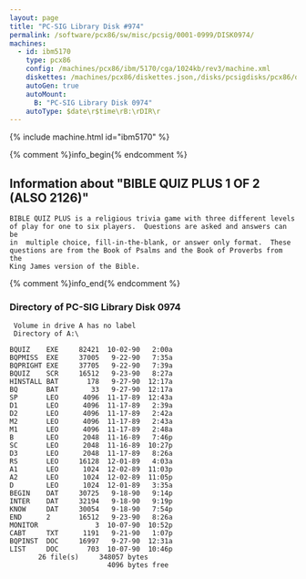 ```yaml
---
layout: page
title: "PC-SIG Library Disk #974"
permalink: /software/pcx86/sw/misc/pcsig/0001-0999/DISK0974/
machines:
  - id: ibm5170
    type: pcx86
    config: /machines/pcx86/ibm/5170/cga/1024kb/rev3/machine.xml
    diskettes: /machines/pcx86/diskettes.json,/disks/pcsigdisks/pcx86/diskettes.json
    autoGen: true
    autoMount:
      B: "PC-SIG Library Disk 0974"
    autoType: $date\r$time\rB:\rDIR\r
---
```


{% include machine.html id="ibm5170" %}

{% comment %}info_begin{% endcomment %}

## Information about "BIBLE QUIZ PLUS 1 OF 2 (ALSO 2126)"

    BIBLE QUIZ PLUS is a religious trivia game with three different levels
    of play for one to six players.  Questions are asked and answers can be
    in  multiple choice, fill-in-the-blank, or answer only format.  These
    questions are from the Book of Psalms and the Book of Proverbs from the
    King James version of the Bible.
{% comment %}info_end{% endcomment %}


### Directory of PC-SIG Library Disk 0974

     Volume in drive A has no label
     Directory of A:\

    BQUIZ    EXE     82421  10-02-90   2:00a
    BQPMISS  EXE     37005   9-22-90   7:35a
    BQPRIGHT EXE     37705   9-22-90   7:39a
    BQUIZ    SCR     16512   9-23-90   8:27a
    HINSTALL BAT       178   9-27-90  12:17a
    BQ       BAT        33   9-27-90  12:17a
    SP       LEO      4096  11-17-89  12:43a
    D1       LEO      4096  11-17-89   2:39a
    D2       LEO      4096  11-17-89   2:42a
    M2       LEO      4096  11-17-89   2:43a
    M1       LEO      4096  11-17-89   2:48a
    B        LEO      2048  11-16-89   7:46p
    SC       LEO      2048  11-16-89  10:27p
    D3       LEO      2048  11-17-89   8:26a
    RS       LEO     16128  12-01-89   4:03a
    A1       LEO      1024  12-02-89  11:03p
    A2       LEO      1024  12-02-89  11:05p
    D        LEO      1024  12-01-89   3:35a
    BEGIN    DAT     30725   9-18-90   9:14p
    INTER    DAT     32194   9-18-90   9:19p
    KNOW     DAT     30054   9-18-90   7:54p
    END      2       16512   9-23-90   8:26a
    MONITOR              3  10-07-90  10:52p
    CABT     TXT      1191   9-21-90   1:07p
    BQPINST  DOC     16997   9-27-90  12:31a
    LIST     DOC       703  10-07-90  10:46p
           26 file(s)     348057 bytes
                            4096 bytes free
